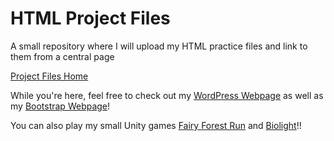# HTML Project Files

A small repository where I will upload my HTML practice files and link to them from a central page

[Project Files Home](https://vkuroneko.github.io/HTML-Project-Files/)

While you're here, feel free to check out my [WordPress Webpage](http://jesusvalentinvalencia.wordpress.com/) as well as my [Bootstrap Webpage](https://vkuroneko.github.io/Personal-Website-Bootstrap-/)!

You can also play my small Unity games [Fairy Forest Run](https://vkuroneko.github.io/Fairy-Forest-Run/) and [Biolight](https://vkuroneko.github.io/Biolight/)!!
